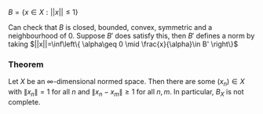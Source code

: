 $B=\{x\in X : ||x||\leq 1\}$

Can check that $B$ is closed, bounded, convex, symmetric and a neighbourhood of 0.
Suppose $B'$ does satisfy this, then $B'$ defines a norm by taking
$||x||=\inf\left\{  \alpha\geq 0 \mid \frac{x}{\alpha}\in B'  \right\}$

### Theorem
Let $X$ be an $\infty$-dimensional normed space. Then there are some $(x_{n})\in X$ with $\lVert x_{n} \rVert=1$ for all $n$ and $\lVert x_{n}-x_{m} \rVert\geq 1$ for all $n,m$. In particular, $B_{X}$ is not complete.